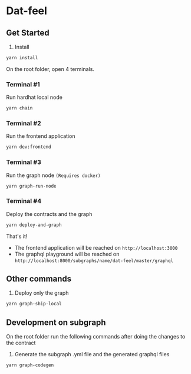 # Dat-feel

## Get Started

1. Install

```sh
yarn install
```

On the root folder, open 4 terminals.

### Terminal #1

Run hardhat local node

```sh
yarn chain
```

### Terminal #2

Run the frontend application

```sh
yarn dev:frontend
```

### Terminal #3

Run the graph node `(Requires docker)`

```sh
yarn graph-run-node
```

### Terminal #4

Deploy the contracts and the graph

```sh
yarn deploy-and-graph
```

That's it!

- The frontend application will be reached on `http://localhost:3000`
- The graphql playground will be reached on `http://localhost:8000/subgraphs/name/dat-feel/master/graphql`

## Other commands

1. Deploy only the graph

```sh
yarn graph-ship-local
```

## Development on subgraph

On the root folder run the following commands after doing the changes to the contract

1. Generate the subgraph .yml file and the generated graphql files

```sh
yarn graph-codegen
```
